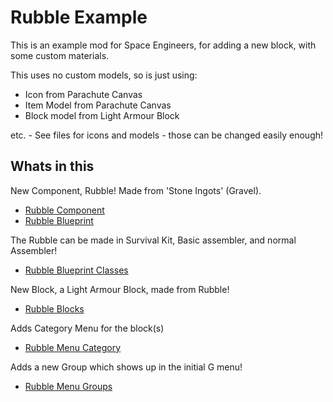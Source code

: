 # Rubble Example

This is an example mod for Space Engineers, for adding a new block, with some custom materials.

This uses no custom models, so is just using:

* Icon from Parachute Canvas
* Item Model from Parachute Canvas
* Block model from Light Armour Block

etc. - See files for icons and models - those can be changed easily enough!

## Whats in this

New Component, Rubble! Made from 'Stone Ingots' (Gravel).

* [Rubble Component](./Data/Rubble_Component.sbc)
* [Rubble Blueprint](./Data/Rubble_Blueprint.sbc)

The Rubble can be made in Survival Kit, Basic assembler, and normal Assembler!

* [Rubble Blueprint Classes](./Data/Rubble_BlueprintClasses.sbc)

New Block, a Light Armour Block, made from Rubble!

* [Rubble Blocks](./Data/Rubble_Blocks.sbc)

Adds Category Menu for the block(s)

* [Rubble Menu Category](./Data/Rubble_Menu_Category.sbc)

Adds a new Group which shows up in the initial G menu!

* [Rubble Menu Groups](./Data/Rubble_Menu_Groups.sbc)